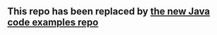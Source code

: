 ## This repo has been replaced by [the new Java code examples repo](https://github.com/docusign/code-examples-java)